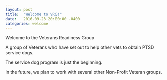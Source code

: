 ```yaml
---
layout: post
title:  "Welcome to VRG!"
date:   2016-09-23 20:00:00 -0400
categories: welcome 
---
```

Welcome to the Veterans Readiness Group

A group of Veterans who have set out to help other vets to obtain PTSD service dogs.

The service dog program is just the beginning.

In the future, we plan to work with several other Non-Profit Veteran groups.

[jekyll-docs]: http://jekyllrb.com/docs/home
[jekyll-gh]:   https://github.com/jekyll/jekyll
[jekyll-talk]: https://talk.jekyllrb.com/
